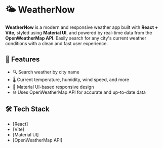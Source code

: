 # 🌤️ WeatherNow

**WeatherNow** is a modern and responsive weather app built with **React + Vite**, styled using **Material UI**, and powered by real-time data from the **OpenWeatherMap API**. Easily search for any city's current weather conditions with a clean and fast user experience.

## 🚀 Features

- 🔍 Search weather by city name
- 🌡️ Current temperature, humidity, wind speed, and more
- 🎨 Material UI-based responsive design
- 🌐 Uses OpenWeatherMap API for accurate and up-to-date data

## 🛠️ Tech Stack

- [React]
- [Vite]
- [Material UI]
- [OpenWeatherMap API]
